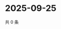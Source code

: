 # 2025-09-25

共 0 条

<!-- BEGIN ZHIHUVIDEO -->
<!-- 最后更新时间 Thu Sep 25 2025 19:10:08 GMT+0800 (China Standard Time) -->

<!-- END ZHIHUVIDEO -->
